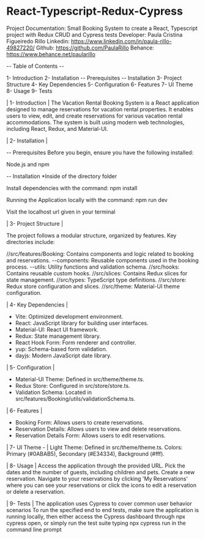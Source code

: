 # React-Typescript-Redux-Cypress
Project Documentation: Small Booking System to create a React, Typescript project with Redux CRUD and Cypress tests
Developer: Paula Cristina Figueiredo Rillo
Linkedin: https://www.linkedin.com/in/paula-rillo-49827220/
Github: https://github.com/PaulaRillo
Behance: https://www.behance.net/paularillo

-- Table of Contents --

1- Introduction 
2- Installation 
  -- Prerequisites
  -- Installation
3- Project Structure 
4- Key Dependencies 
5- Configuration 
6- Features 
7- UI Theme 
8- Usage
9- Tests

| 1- Introduction |
The Vacation Rental Booking System is a React application designed to manage reservations for vacation rental properties. It enables users to view, edit, and create reservations for various vacation rental accommodations. The system is built using modern web technologies, including React, Redux, and Material-UI.

| 2- Installation |

-- Prerequisites
Before you begin, ensure you have the following installed:

Node.js and npm

-- Installation
*Inside of the directory folder

Install dependencies with the command:
npm install

Running the Application locally with the command:
npm run dev

Visit the localhost url given in your terminal

| 3- Project Structure |

The project follows a modular structure, organized by features. Key directories include:

//src/features/Booking: Contains components and logic related to booking and reservations.
  --components: Reusable components used in the booking process.
  --utils: Utility functions and validation schema.
//src/hooks: Contains reusable custom hooks.
//src/slices: Contains Redux slices for state management.
//src/types: TypeScript type definitions.
//src/store: Redux store configuration and slices.
//src/theme: Material-UI theme configuration.


| 4- Key Dependencies |
- Vite: Optimized development environment.
- React: JavaScript library for building user interfaces.
- Material-UI: React UI framework.
- Redux: State management library.
- React Hook Form: Form renderer and controller.
- yup: Schema-based form validation.
- dayjs: Modern JavaScript date library.

| 5- Configuration |
- Material-UI Theme: Defined in src/theme/theme.ts.
- Redux Store: Configured in src/store/store.ts.
- Validation Schema: Located in src/features/Booking/utils/validationSchema.ts.

| 6- Features |
- Booking Form: Allows users to create reservations.
- Reservation Details: Allows users to view and delete reservations.
- Reservation Details Form: Allows users to edit reservations.

| 7- UI Theme - |
Light Theme: Defined in src/theme/theme.ts.
Colors: Primary (#0ABAB5), Secondary (#E34334), Background (#fff).

| 8- Usage | 
Access the application through the provided URL.
Pick the dates and the number of guests, including children and pets.
Create a new reservation.
Navigate to your reservations by clicking 'My Reservations' where you can see your reservations or click the icons to edit a reservation or delete a reservation.

| 9- Tests |
The application uses Cypress to cover common user behavior scenarios
To run the specified end to end tests, make sure the application is running locally, then either access the Cypress dashboard through npx cypress open, or simply run the test suite typing npx cypress run in the command line prompt
